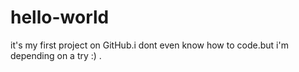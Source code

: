 # hello-world
it's my first project on GitHub.i dont even know how to code.but i'm depending on a try :) .
